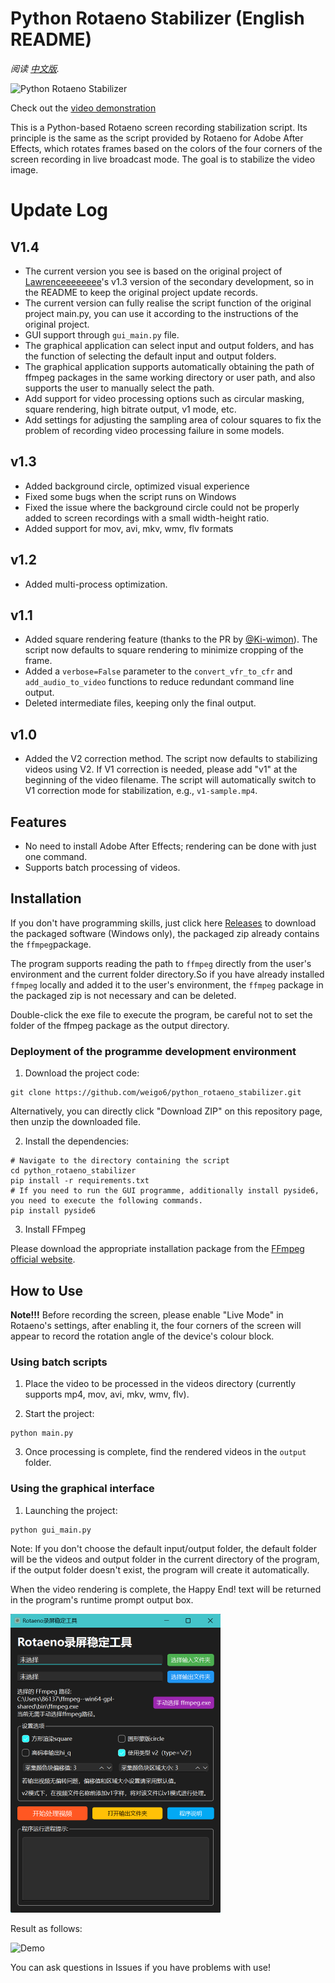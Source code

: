 # Python Rotaeno Stabilizer (English README)

*阅读 [中文版](README.md).*

![Python Rotaeno Stabilizer](images/cover.jpg)

Check out
the [video demonstration](https://www.bilibili.com/video/BV1bc411f7fK/?share_source=copy_web&vd_source=9e94008dbf76e399a164028430118348)

This is a Python-based Rotaeno screen recording stabilization script. Its principle is the same as the script provided
by Rotaeno for Adobe After Effects, which rotates frames based on the colors of the four corners of the screen recording
in live broadcast mode. The goal is to stabilize the video image.

# Update Log

## V1.4

- The current version you see is based on the original project of [Lawrenceeeeeeee](https://github.com/Lawrenceeeeeeee/python_rotaeno_stabilizer)'s v1.3 version of the secondary development, so in the README to keep the original project update records.
- The current version can fully realise the script function of the original project main.py, you can use it according to the instructions of the original project.
- GUI support through `gui_main.py` file.
- The graphical application can select input and output folders, and has the function of selecting the default input and output folders.
- The graphical application supports automatically obtaining the path of ffmpeg packages in the same working directory or user path, and also supports the user to manually select the path.
- Add support for video processing options such as circular masking, square rendering, high bitrate output, v1 mode, etc.
- Add settings for adjusting the sampling area of colour squares to fix the problem of recording video processing failure in some models.

## v1.3

- Added background circle, optimized visual experience
- Fixed some bugs when the script runs on Windows
- Fixed the issue where the background circle could not be properly added to screen recordings with a small width-height ratio.
- Added support for mov, avi, mkv, wmv, flv formats

## v1.2

- Added multi-process optimization.

## v1.1

- Added square rendering feature (thanks to the PR by [@Ki-wimon](https://github.com/Ki-wimon)). The script now defaults
  to square rendering to minimize cropping of the frame.
- Added a `verbose=False` parameter to the `convert_vfr_to_cfr` and `add_audio_to_video` functions to reduce redundant
  command line output.
- Deleted intermediate files, keeping only the final output.

## v1.0

- Added the V2 correction method. The script now defaults to stabilizing videos using V2. If V1 correction is needed,
  please add "v1" at the beginning of the video filename. The script will automatically switch to V1 correction mode for
  stabilization, e.g., `v1-sample.mp4`.

## Features

- No need to install Adobe After Effects; rendering can be done with just one command.
- Supports batch processing of videos.

## Installation

If you don't have programming skills, just click here [Releases](https://github.com/weigo6/python_rotaeno_stabilizer/releases) to download the packaged software (Windows only), the packaged zip already contains the `ffmpeg`package.

The program supports reading the path to `ffmpeg` directly from the user's environment and the current folder directory.So if you have already installed `ffmpeg` locally and added it to the user's environment, the `ffmpeg` package in the packaged zip is not necessary and can be deleted.

Double-click the exe file to execute the program, be careful not to set the folder of the ffmpeg package as the output directory.

### Deployment of the programme development environment

1. Download the project code:

```shell
git clone https://github.com/weigo6/python_rotaeno_stabilizer.git
```

Alternatively, you can directly click "Download ZIP" on this repository page, then unzip the downloaded file.

2. Install the dependencies:

```shell
# Navigate to the directory containing the script
cd python_rotaeno_stabilizer
pip install -r requirements.txt
# If you need to run the GUI programme, additionally install pyside6, you need to execute the following commands.
pip install pyside6
```

3. Install FFmpeg

Please download the appropriate installation package from
the [FFmpeg official website](https://ffmpeg.org/download.html).

## How to Use

**Note!!!** Before recording the screen, please enable "Live Mode" in Rotaeno's settings, after enabling it, the four corners of the screen will appear to record the rotation angle of the device's colour block.

### Using batch scripts

1. Place the video to be processed in the videos directory (currently supports mp4, mov, avi, mkv, wmv, flv).

2. Start the project:

```shell
python main.py
```

3. Once processing is complete, find the rendered videos in the `output` folder.

### Using the graphical interface

1. Launching the project:

```shell
python gui_main.py
```

Note: If you don't choose the default input/output folder, the default folder will be the videos and output folder in the current directory of the program, if the output folder doesn't exist, the program will create it automatically.

When the video rendering is complete, the Happy End! text will be returned in the program's runtime prompt output box.

<img src="images/gui.png" alt="gui" style="zoom:50%;" />

Result as follows:

![Demo](images/example.gif)

You can ask questions in Issues if you have problems with use!
